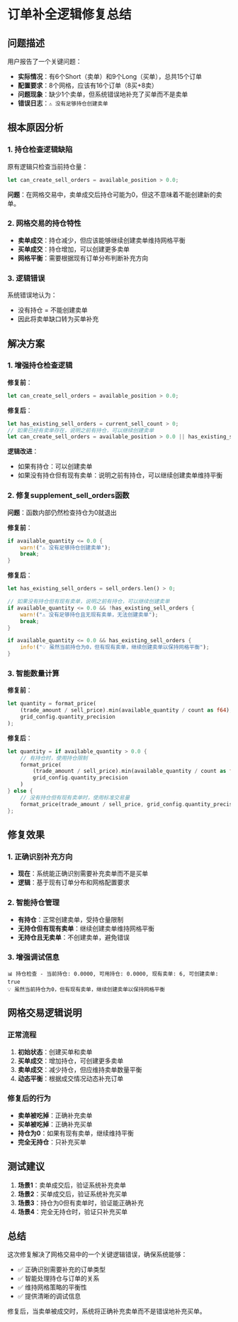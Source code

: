 # 订单补全逻辑修复总结

## 问题描述

用户报告了一个关键问题：
- **实际情况**：有6个Short（卖单）和9个Long（买单），总共15个订单
- **配置要求**：8个网格，应该有16个订单（8买+8卖）
- **问题现象**：缺少1个卖单，但系统错误地补充了买单而不是卖单
- **错误日志**：`⚠️ 没有足够持仓创建卖单`

## 根本原因分析

### 1. 持仓检查逻辑缺陷
原有逻辑只检查当前持仓量：
```rust
let can_create_sell_orders = available_position > 0.0;
```

**问题**：在网格交易中，卖单成交后持仓可能为0，但这不意味着不能创建新的卖单。

### 2. 网格交易的持仓特性
- **卖单成交**：持仓减少，但应该能够继续创建卖单维持网格平衡
- **买单成交**：持仓增加，可以创建更多卖单
- **网格平衡**：需要根据现有订单分布判断补充方向

### 3. 逻辑错误
系统错误地认为：
- 没有持仓 = 不能创建卖单
- 因此将卖单缺口转为买单补充

## 解决方案

### 1. 增强持仓检查逻辑

**修复前**：
```rust
let can_create_sell_orders = available_position > 0.0;
```

**修复后**：
```rust
let has_existing_sell_orders = current_sell_count > 0;
// 如果已经有卖单存在，说明之前有持仓，可以继续创建卖单
let can_create_sell_orders = available_position > 0.0 || has_existing_sell_orders;
```

**逻辑改进**：
- 如果有持仓：可以创建卖单
- 如果没有持仓但有现有卖单：说明之前有持仓，可以继续创建卖单维持平衡

### 2. 修复supplement_sell_orders函数

**问题**：函数内部仍然检查持仓为0就退出

**修复前**：
```rust
if available_quantity <= 0.0 {
    warn!("⚠️ 没有足够持仓创建卖单");
    break;
}
```

**修复后**：
```rust
let has_existing_sell_orders = sell_orders.len() > 0;

// 如果没有持仓但有现有卖单，说明之前有持仓，可以继续创建卖单
if available_quantity <= 0.0 && !has_existing_sell_orders {
    warn!("⚠️ 没有足够持仓且无现有卖单，无法创建卖单");
    break;
}

if available_quantity <= 0.0 && has_existing_sell_orders {
    info!("💡 虽然当前持仓为0，但有现有卖单，继续创建卖单以保持网格平衡");
}
```

### 3. 智能数量计算

**修复前**：
```rust
let quantity = format_price(
    (trade_amount / sell_price).min(available_quantity / count as f64), 
    grid_config.quantity_precision
);
```

**修复后**：
```rust
let quantity = if available_quantity > 0.0 {
    // 有持仓时，使用持仓限制
    format_price(
        (trade_amount / sell_price).min(available_quantity / count as f64), 
        grid_config.quantity_precision
    )
} else {
    // 没有持仓但有现有卖单时，使用标准交易量
    format_price(trade_amount / sell_price, grid_config.quantity_precision)
};
```

## 修复效果

### 1. 正确识别补充方向
- **现在**：系统能正确识别需要补充卖单而不是买单
- **逻辑**：基于现有订单分布和网格配置要求

### 2. 智能持仓管理
- **有持仓**：正常创建卖单，受持仓量限制
- **无持仓但有现有卖单**：继续创建卖单维持网格平衡
- **无持仓且无卖单**：不创建卖单，避免错误

### 3. 增强调试信息
```
📊 持仓检查 - 当前持仓: 0.0000, 可用持仓: 0.0000, 现有卖单: 6, 可创建卖单: true
💡 虽然当前持仓为0，但有现有卖单，继续创建卖单以保持网格平衡
```

## 网格交易逻辑说明

### 正常流程
1. **初始状态**：创建买单和卖单
2. **买单成交**：增加持仓，可创建更多卖单
3. **卖单成交**：减少持仓，但应维持卖单数量平衡
4. **动态平衡**：根据成交情况动态补充订单

### 修复后的行为
- **卖单被吃掉**：正确补充卖单
- **买单被吃掉**：正确补充买单
- **持仓为0**：如果有现有卖单，继续维持平衡
- **完全无持仓**：只补充买单

## 测试建议

1. **场景1**：卖单成交后，验证系统补充卖单
2. **场景2**：买单成交后，验证系统补充买单
3. **场景3**：持仓为0但有卖单时，验证能正确补充
4. **场景4**：完全无持仓时，验证只补充买单

## 总结

这次修复解决了网格交易中的一个关键逻辑错误，确保系统能够：
- ✅ 正确识别需要补充的订单类型
- ✅ 智能处理持仓与订单的关系
- ✅ 维持网格策略的平衡性
- ✅ 提供清晰的调试信息

修复后，当卖单被成交时，系统将正确补充卖单而不是错误地补充买单。 